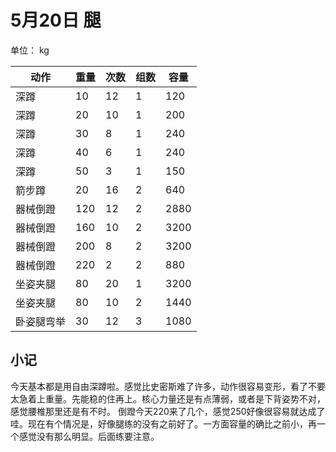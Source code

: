 # 5月20日 腿
单位： kg  

| 动作 | 重量 | 次数 | 组数 | 容量 |
| ----- | ----- | ----- | ----- | ----- |
| 深蹲 | 10 | 12 | 1 | 120 |
| 深蹲 | 20 | 10 | 1 | 200 |
| 深蹲 | 30 | 8 | 1 | 240 |
| 深蹲 | 40 | 6 | 1 | 240 |
| 深蹲 | 50 | 3 | 1 | 150 |
| 箭步蹲 | 20 | 16 | 2 | 640 |
| 器械倒蹬 | 120 | 12 | 2 | 2880 |
| 器械倒蹬 | 160 | 10 | 2 | 3200 |
| 器械倒蹬 | 200 | 8 | 2 | 3200 |
| 器械倒蹬 | 220 | 2 | 2 | 880 |
| 坐姿夹腿 | 80 | 20 | 1 | 3200 |
| 坐姿夹腿 | 80 | 10 | 2 | 1440 |
| 卧姿腿弯举 | 30 | 12 | 3 | 1080 |

## 小记
今天基本都是用自由深蹲啦。感觉比史密斯难了许多，动作很容易变形，看了不要太急着上重量。先能稳的住再上。核心力量还是有点薄弱，或者是下背姿势不对，感觉腰椎那里还是有不时。
倒蹬今天220来了几个，感觉250好像很容易就达成了哇。现在有个情况是，好像腿练的没有之前好了。一方面容量的确比之前小，再一个感觉没有那么明显。后面练要注意。
